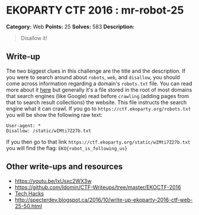 # EKOPARTY CTF 2016 : mr-robot-25

**Category:** Web
**Points:** 25
**Solves:** 583
**Description:**

> Disallow it!

## Write-up

The two biggest clues in this challenge are the title and the description. If you were to search around about `robots`, `web`, and `disallow`, you should come across information regarding a domain's `robots.txt` file. You can read more about it [here](http://www.robotstxt.org/robotstxt.html) but generally it's a file stored in the root of most domains that search engines (like Google) read before `crawling` (adding pages from that to search result collections) the website. This file instructs the search engine what it can crawl. If you go to `https://ctf.ekoparty.org/robots.txt` you will be show the following raw text:

```
User-agent: *
Disallow: /static/wIMti7Z27b.txt
```

If you then go to that link `https://ctf.ekoparty.org/static/wIMti7Z27b.txt` you will find the flag: `EKO{robot_is_following_us}`

## Other write-ups and resources

* https://youtu.be/lxUsxc2WX3w
* https://github.com/Idomin/CTF-Writeups/tree/master/EKOCTF-2016
* [Tech Hacks](https://nacayoshi00.wordpress.com/2016/10/28/ekoparty-ctf-2016-writeup/)
* http://specterdev.blogspot.ca/2016/10/write-up-ekoparty-2016-ctf-web-25-50.html

